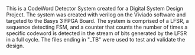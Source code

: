 This is a CodeWord Detector System created for a Digital System Design Project. The system was created with verilog on the Viviado software and targeted to the Basys 3 FPGA Board.
The system is comprised of a LFSR, a sequence detecting FSM, and a counter that counts the number of times a specific codeword is detected in the stream of bits generated by the LFSR in a full cycle.
The files ending in "_TB" were used to test and validate the design.
